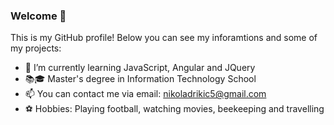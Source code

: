 ### Welcome 👋


This is my GitHub profile! Below you can see my inforamtions and some of my projects:

- 🔭 I’m currently learning JavaScript, Angular and JQuery
- 📚🎓 Master's degree in Information Technology School
- 📫 You can contact me via email: nikoladrikic5@gmail.com
- ⚽️ Hobbies: Playing football, watching movies, beekeeping and travelling

